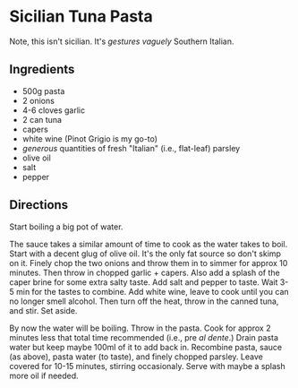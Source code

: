 # Sicilian Tuna Pasta

Note, this isn't sicilian. It's _gestures vaguely_ Southern Italian.

## Ingredients

- 500g pasta
- 2 onions
- 4-6 cloves garlic
- 2 can tuna
- capers
- white wine (Pinot Grigio is my go-to)
- _generous_ quantities of fresh "Italian" (i.e., flat-leaf) parsley
- olive oil
- salt
- pepper

## Directions

Start boiling a big pot of water.

The sauce takes a similar amount of time to cook as the water takes to boil. Start with a decent glug of olive oil. It's the only fat source so don't skimp on it. Finely chop the two onions and throw them in to simmer for approx 10 minutes. Then throw in chopped garlic + capers. Also add a splash of the caper brine for some extra salty taste. Add salt and pepper to taste. Wait 3-5 min for the tastes to combine. Add white wine, leave to cook until you can no longer smell alcohol. Then turn off the heat, throw in the canned tuna, and stir. Set aside. 

By now the water will be boiling. Throw in the pasta. Cook for approx 2 minutes less that total time recommended (i.e., pre _al dente_.) Drain pasta water but keep maybe 100ml of it to add back in. Recombine pasta, sauce (as above), pasta water (to taste), and finely chopped parsley. Leave covered for 10-15 minutes, stirring occasionaly. Serve with maybe a splash more oil if needed.
